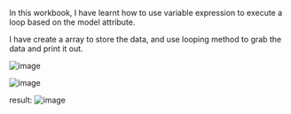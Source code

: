 In this workbook, I have learnt how to use variable expression to execute a loop based on the model attribute. 

I have create a array to store the data, and use looping method to grab the data and print it out.

![image](https://github.com/JoeYeungCW/SpringBootDevelopmentBootcamp/assets/109426792/c79db7d0-0e99-475d-9418-05cdd74bb2cf)

![image](https://github.com/JoeYeungCW/SpringBootDevelopmentBootcamp/assets/109426792/2b11515d-aa6e-4411-8d91-b9570ab948c4)



result:
![image](https://github.com/JoeYeungCW/SpringBootDevelopmentBootcamp/assets/109426792/bb50fccf-7d97-4bb3-8c43-fa14b8af7b1d)
